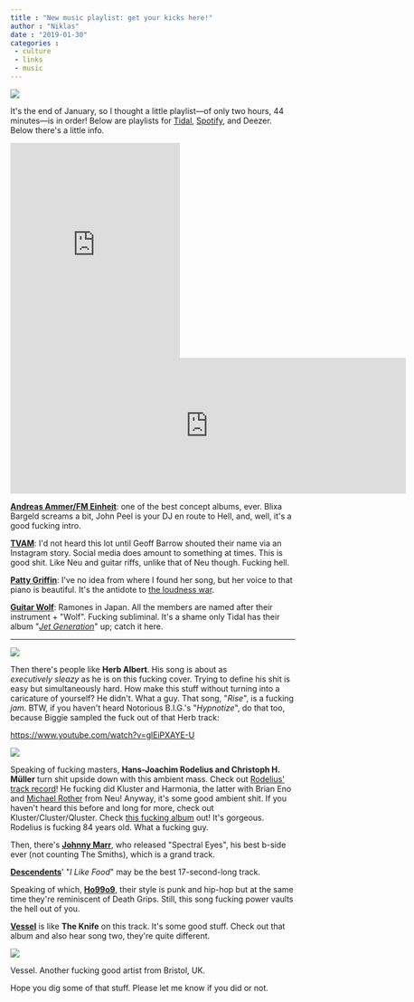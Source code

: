 ```yaml
---
title : "New music playlist: get your kicks here!"
author : "Niklas"
date : "2019-01-30"
categories : 
 - culture
 - links
 - music
---
```


![](https://niklasblog.com/wp-content/collage.jpg)

It's the end of January, so I thought a little playlist—of only two hours, 44 minutes—is in order! Below are playlists for [Tidal](http://tidal.com/playlist/0aacc223-db67-4905-9dd1-784f2f6a833d), [Spotify](https://open.spotify.com/user/pivic/playlist/0Ra03uK4tpdBfBjKfkVwDO), and Deezer. Below there's a little info.

<script src="https://embed.tidal.com/tidal-embed.js"></script>

<iframe src="https://open.spotify.com/embed/user/pivic/playlist/0Ra03uK4tpdBfBjKfkVwDO" width="300" height="380" frameborder="0" allowtransparency="true" allow="encrypted-media"></iframe>

<iframe scrolling="no" frameborder="0" allowtransparency="true" src="https://www.deezer.com/plugins/player?format=classic&amp;autoplay=false&amp;playlist=true&amp;width=700&amp;height=350&amp;color=007FEB&amp;layout=dark&amp;size=medium&amp;type=playlist&amp;id=5405314502&amp;app_id=1" width="700" height="240"></iframe>

**[Andreas Ammer/FM Einheit](https://www.allmusic.com/album/radio-inferno-mw0000258203)**: one of the best concept albums, ever. Blixa Bargeld screams a bit, John Peel is your DJ en route to Hell, and, well, it's a good fucking intro.

**[TVAM](https://tvamindustries.com)**: I'd not heard this lot until Geoff Barrow shouted their name via an Instagram story. Social media does amount to something at times. This is good shit. Like Neu and guitar riffs, unlike that of Neu though. Fucking hell.

**[Patty Griffin](https://en.wikipedia.org/wiki/Patty_Griffin)**: I've no idea from where I found her song, but her voice to that piano is beautiful. It's the antidote to [the loudness war](https://en.wikipedia.org/wiki/Loudness_war).

**[Guitar Wolf](https://en.wikipedia.org/wiki/Guitar_Wolf)**[](https://en.wikipedia.org/wiki/Guitar_Wolf): Ramones in Japan. All the members are named after their instrument + "Wolf". Fucking subliminal. It's a shame only Tidal has their album "_[Jet Generation](https://www.youtube.com/watch?v=NUabO1cZ1zo)_" up; catch it here.

* * *

![](https://niklasblog.com/wp-content/Screenshot-2019-01-30-at-14.54.51.jpg)

Then there's people like **Herb Albert**. His song is about as _executively sleazy_ as he is on this fucking cover. Trying to define his shit is easy but simultaneously hard. How make this stuff without turning into a caricature of yourself? He didn't. What a guy. That song, "_Rise_", is a fucking _jam_. BTW, if you haven't heard Notorious B.I.G.'s "_Hypnotize_", do that too, because Biggie sampled the fuck out of that Herb track:

https://www.youtube.com/watch?v=glEiPXAYE-U

![](https://niklasblog.com/wp-content/Screenshot-2019-01-30-at-14.59.25.jpg)

Speaking of fucking masters, **Hans-Joachim Rodelius and Christoph H. Müller** turn shit upside down with this ambient mass. Check out [Rodelius' track record](https://en.wikipedia.org/wiki/Hans-Joachim_Roedelius)! He fucking did Kluster and Harmonia, the latter with Brian Eno and [Michael Rother](https://en.wikipedia.org/wiki/Michael_Rother) from Neu! Anyway, it's some good ambient shit. If you haven't heard this before and long for more, check out Kluster/Cluster/Qluster. Check [this fucking album](https://en.wikipedia.org/wiki/Cluster_%26_Eno) out! It's gorgeous. Rodelius is fucking 84 years old. What a fucking guy.

Then, there's **[Johnny Marr](https://en.wikipedia.org/wiki/Johnny_Marr)**, who released "Spectral Eyes", his best b-side ever (not counting The Smiths), which is a grand track.

**[Descendents](https://en.wikipedia.org/wiki/Descendents)**' "_I Like Food_" may be the best 17-second-long track.

Speaking of which, **[Ho99o9](https://en.wikipedia.org/wiki/Ho99o9)**, their style is punk and hip-hop but at the same time they're reminiscent of Death Grips. Still, this song fucking power vaults the hell out of you.

**[Vessel](https://vesseluk.bandcamp.com/album/queen-of-golden-dogs)** is like **The Knife** on this track. It's some good stuff. Check out that album and also hear song two, they're quite different.

![](https://niklasblog.com/wp-content/a4104045967_10-2.jpg)

Vessel. Another fucking good artist from Bristol, UK.

Hope you dig some of that stuff. Please let me know if you did or not.
